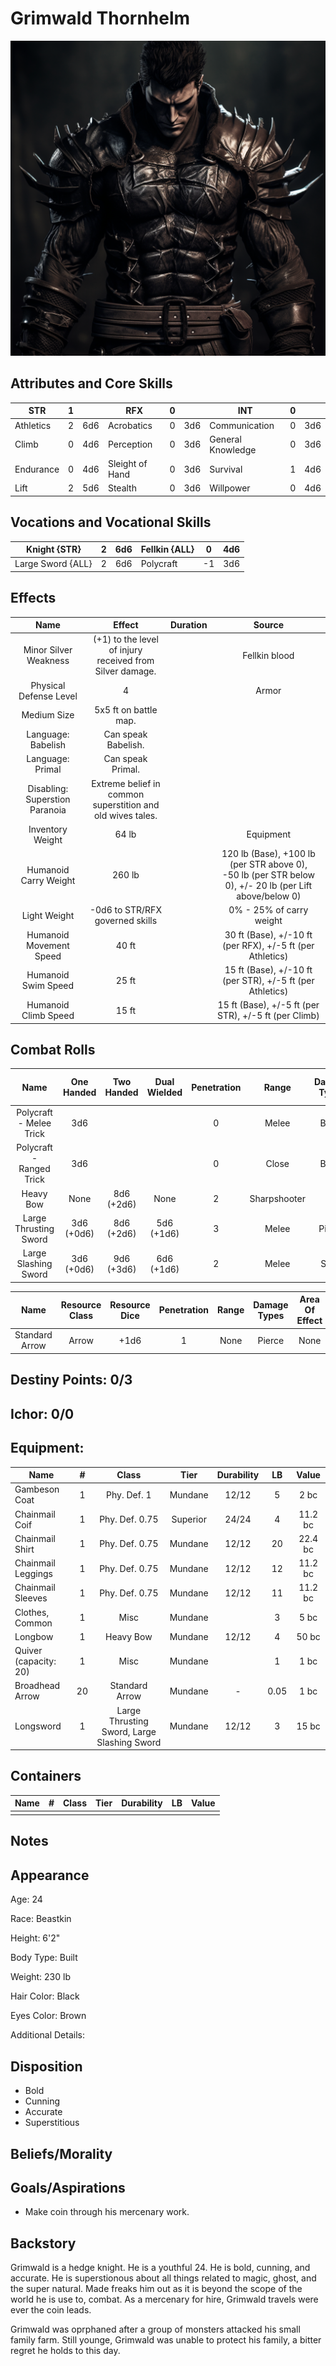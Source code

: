 # Grimwald Thornhelm

![alt_text](GrimwaldThornhelm.png)

## Attributes and Core Skills

| STR       | 1 |    | RFX             | 0 |    | INT               | 0 |    |
| --------- | :-: | :-: | --------------- | :-: | :-: | ----------------- | :-: | :-: |
| Athletics | 2 | 6d6 | Acrobatics      | 0 | 3d6 | Communication     | 0 | 3d6 |
| Climb     | 0 | 4d6 | Perception      | 0 | 3d6 | General Knowledge | 0 | 3d6 |
| Endurance | 0 | 4d6 | Sleight of Hand | 0 | 3d6 | Survival          | 1 | 4d6 |
| Lift      | 2 | 5d6 | Stealth         | 0 | 3d6 | Willpower         | 0 | 4d6 |

## Vocations and Vocational Skills

| Knight {STR}     | 2 | 6d6 | Fellkin {ALL} | 0  | 4d6 |
| ----------------- | :-: | :-: | ------------- | -- | --- |
| Large Sword {ALL} | 2 | 6d6 | Polycraft     | -1 | 3d6 |

## Effects

|              Name              |                             Effect                             | Duration |                                                    Source                                                    |
| :----------------------------: | :-------------------------------------------------------------: | :------: | :----------------------------------------------------------------------------------------------------------: |
|     Minor Silver Weakness     |  (+1) to the level of injury<br />received from Silver damage.  |          |                                                Fellkin blood                                                |
|     Physical Defense Level     |                                4                                |          |                                                    Armor                                                    |
|          Medium Size          |                      5x5 ft on battle map.                      |          |                                                                                                              |
|       Language: Babelish       |                       Can speak Babelish.                       |          |                                                                                                              |
|        Language: Primal        |                        Can speak Primal.                        |          |                                                                                                              |
| Disabling: Superstion Paranoia | Extreme belief in common<br />superstition and old wives tales. |          |                                                                                                              |
|        Inventory Weight        |                              64 lb                              |          |                                                  Equipment                                                  |
|     Humanoid Carry Weight     |                             260 lb                             |          | 120 lb (Base), +100 lb (per STR above 0),<br />-50 lb (per STR below 0), +/- 20 lb (per Lift above/below 0) |
|          Light Weight          |                 -0d6 to STR/RFX governed skills                 |          |                                           0% - 25% of carry weight                                           |
|    Humanoid Movement Speed    |                              40 ft                              |          |                          30 ft (Base), +/-10 ft (per RFX), +/-5 ft (per Athletics)                          |
|      Humanoid Swim Speed      |                              25 ft                              |          |                          15 ft (Base), +/-10 ft (per STR), +/-5 ft (per Athletics)                          |
|      Humanoid Climb Speed      |                              15 ft                              |          |                             15 ft (Base), +/-5 ft (per STR), +/-5 ft (per Climb)                             |

## Combat Rolls

|           Name           | One<br />Handed | Two<br />Handed | Dual<br />Wielded | Penetration |    Range    | Damage<br />Types | Engageable<br />Opponents | Area Of<br />Effect | Resource<br />Class |
| :----------------------: | :-------------: | :-------------: | :---------------: | :---------: | :----------: | :---------------: | :-----------------------: | :-----------------: | :-----------------: |
| Polycraft - Melee Trick |       3d6       |                |                  |      0      |    Melee    |       Bleed       |           Rapid           |                    |        None        |
| Polycraft - Ranged Trick |       3d6       |                |                  |      0      |    Close    |       Bleed       |         Standard         |                    |        None        |
|        Heavy Bow        |      None      | 8d6<br />(+2d6) |       None       |      2      | Sharpshooter |                  |         Standard         |        None        |        Arrow        |
|  Large Thrusting Sword  | 3d6<br />(+0d6) | 8d6<br />(+2d6) |  5d6<br />(+1d6)  |      3      |    Melee    |      Pierce      |           Rapid           |        None        |        None        |
|   Large Slashing Sword   | 3d6<br />(+0d6) | 9d6<br />(+3d6) |  6d6<br />(+1d6)  |      2      |    Melee    |       Slash       |           Rapid           |        None        |        None        |

|      Name      | Resource<br />Class | Resource<br />Dice | Penetration | Range | Damage<br />Types | Area Of<br />Effect |
| :------------: | :-----------------: | :----------------: | :---------: | :---: | :---------------: | :-----------------: |
| Standard Arrow |        Arrow        |        +1d6        |      1      | None |      Pierce      |        None        |

## Destiny Points: 0/3

## Ichor: 0/0

## Equipment:

| Name                  | # |                    Class                    |   Tier   | Durability |  LB  |  Value  |
| --------------------- | :-: | :-----------------------------------------: | :------: | :--------: | :--: | :-----: |
| Gambeson Coat         | 1 |                 Phy. Def. 1                 | Mundane |   12/12   |  5  |  2 bc  |
| Chainmail Coif        | 1 |               Phy. Def. 0.75               | Superior |   24/24   |  4  | 11.2 bc |
| Chainmail Shirt       | 1 |               Phy. Def. 0.75               | Mundane |   12/12   |  20  | 22.4 bc |
| Chainmail Leggings    | 1 |               Phy. Def. 0.75               | Mundane |   12/12   |  12  | 11.2 bc |
| Chainmail Sleeves     | 1 |               Phy. Def. 0.75               | Mundane |   12/12   |  11  | 11.2 bc |
| Clothes, Common       | 1 |                    Misc                    | Mundane |            |  3  |  5 bc  |
| Longbow               | 1 |                  Heavy Bow                  | Mundane |   12/12   |  4  |  50 bc  |
| Quiver (capacity: 20) | 1 |                    Misc                    | Mundane |            |  1  |  1 bc  |
| Broadhead Arrow       | 20 |               Standard Arrow               | Mundane |     -     | 0.05 |  1 bc  |
| Longsword             | 1 | Large Thrusting Sword, Large Slashing Sword | Mundane |   12/12   |  3  |  15 bc  |

## Containers

| Name | # | Class | Tier | Durability | LB | Value |
| ---- | :-: | :---: | :--: | :--------: | :-: | :---: |
|      |  |      |      |            |    |      |

## Notes

## Appearance

Age: 24

Race: Beastkin

Height: 6'2"

Body Type: Built

Weight: 230 lb

Hair Color: Black

Eyes Color: Brown

Additional Details:

## Disposition

- Bold
- Cunning
- Accurate
- Superstitious

## Beliefs/Morality

## Goals/Aspirations

- Make coin through his mercenary work.

## Backstory

Grimwald is a hedge knight. He is a youthful 24. He is bold, cunning, and accurate. He is superstionous about all things related to magic, ghost, and the super natural. Made freaks him out as it is beyond the scope of the world he is use to, combat. As a mercenary for hire, Grimwald travels were ever the coin leads.

Grimwald was oprphaned after a group of monsters attacked his small family farm. Still younge, Grimwald was unable to protect his family, a bitter regret he holds to this day.
